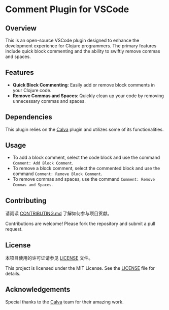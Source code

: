 # Comment Plugin for VSCode

## Overview

This is an open-source VSCode plugin designed to enhance the development experience for Clojure programmers. The primary features include quick block commenting and the ability to swiftly remove commas and spaces.

## Features

- **Quick Block Commenting**: Easily add or remove block comments in your Clojure code.
- **Remove Commas and Spaces**: Quickly clean up your code by removing unnecessary commas and spaces.

## Dependencies

This plugin relies on the [Calva](https://marketplace.visualstudio.com/items?itemName=betterthantomorrow.calva) plugin and utilizes some of its functionalities.

## Usage

- To add a block comment, select the code block and use the command `Comment: Add Block Comment`.
- To remove a block comment, select the commented block and use the command `Comment: Remove Block Comment`.
- To remove commas and spaces, use the command `Comment: Remove Commas and Spaces`.

## Contributing

请阅读 [CONTRIBUTING.md](CONTRIBUTING.md) 了解如何参与项目贡献。

Contributions are welcome! Please fork the repository and submit a pull request.

## License

本项目使用的许可证请参见 [LICENSE](LICENSE) 文件。

This project is licensed under the MIT License. See the [LICENSE](LICENSE) file for details.

## Acknowledgements

Special thanks to the [Calva](https://marketplace.visualstudio.com/items?itemName=betterthantomorrow.calva) team for their amazing work.
